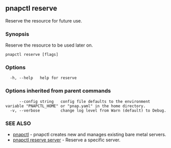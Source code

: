 ## pnapctl reserve

Reserve the resource for future use.

### Synopsis

Reserve the resource to be used later on.

```
pnapctl reserve [flags]
```

### Options

```
  -h, --help   help for reserve
```

### Options inherited from parent commands

```
      --config string   config file defaults to the environment variable "PNAPCTL_HOME" or "pnap.yaml" in the home directory.
  -v, --verbose         change log level from Warn (default) to Debug.
```

### SEE ALSO

* [pnapctl](pnapctl.md)	 - pnapctl creates new and manages existing bare metal servers.
* [pnapctl reserve server](pnapctl_reserve_server.md)	 - Reserve a specific server.

